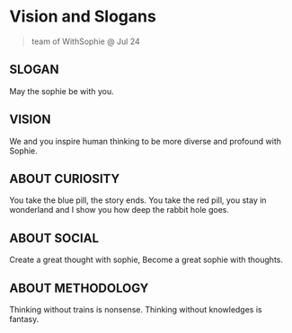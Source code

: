 # Vision and Slogans

> team of WithSophie @ Jul 24
​​
## SLOGAN

May the sophie be with you.

## VISION

We and you inspire human thinking to be more diverse and profound with Sophie.

## ABOUT CURIOSITY

You take the blue pill, the story ends.
You take the red pill, you stay in wonderland and
I show you how deep the rabbit hole goes.

## ABOUT SOCIAL

Create a great thought with sophie,
Become a great sophie with thoughts.

## ABOUT METHODOLOGY

Thinking without trains is nonsense.
Thinking without knowledges is fantasy.
